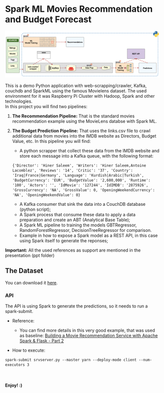 # Spark ML Movies Recommendation and Budget Forecast

<img src="images/flow.png" alt="Demo Architecture"/>

This is a demo Python application with web-scrapping/crawler, Kafka, couchdb and SparkML using the famous Movielens dataset. The used environment for it was Raspberry Pi Cluster with Hadoop, Spark and other technologies.
</br>
In this project you will find two pipelines:

1. **The Recommendation Pipeline:** That is the standard movies recommendation example using the MovieLens databse with Spark ML.
2. **The Budget Prediction Pipeline:** That uses the links.csv file to crawl additional data from movies into the IMDB website as Directors, Budget Value, etc. In this pipeline you will find:
        
      * A python scrapper that collect these data from the IMDB website and store each message into a Kafka queue, with the following format:
      ```
      {'Director': 'Hiner Saleem', 'Writers': 'Hiner Saleem,Antoine Lacomblez', 'Reviews': '14', 'Critic': '37', 'Country': 'Iraq|France|Germany', 'Language': 'Kurdish|Arabic|Turkish', 'BudgetCurrency': 'EUR', 'BudgetValue': '2,600,000', 'Runtime': '100', 'Actors': '', 'IdMovie': '127244', 'IdIMDB': '2875926', 'GrossCurrency': 'NA', 'GrossValue': 0, 'OpeningWeekendCurrency': 'NA', 'OpeningWeekendValue': 0} 
      ```
      * A Kafka consumer that sink the data into a CouchDB database (python script);
      * A Spark process that consume these data to apply a data preparation and create an ABT (Analytical Base Table);
      * A Spark ML pipeline to training the models GBTRegressor, RandomForestRegressor, DecisionTreeRegressor for comparison.
      * Example in how to expose a Spark model as a REST API, in this case using Spark itself to generate the reponses;


**Important:** All the used references as support are mentioned in the presentation (ppt folder)

## The Dataset

You can download it <a href='https://grouplens.org/datasets/movielens/'>here</a>.


### API
The API is using Spark to generate the predictions, so it needs to run a spark-submit.
   * Reference:
        * You can find more details in this very good example, that was used as baseline: <a href="https://www.codementor.io/@jadianes/building-a-web-service-with-apache-spark-flask-example-app-part2-du1083854">Building a Movie Recommendation Service with Apache Spark & Flask - Part 2</a>
   
   * How to execute:
   
```spark-submit
spark-submit srvserver.py --master yarn --deploy-mode client --num-executors 3
``` 

<br>

#### Enjoy! :)
 